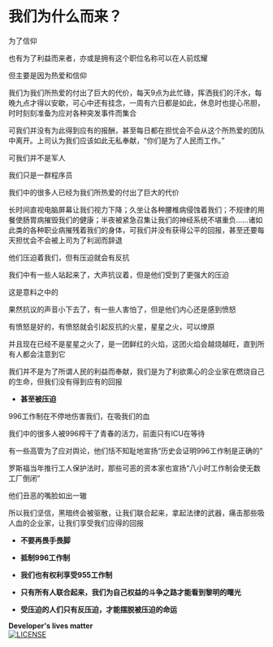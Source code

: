 我们为什么而来？
===
为了信仰

也有为了利益而来者，亦或是拥有这个职位名称可以在人前炫耀

但主要是因为热爱和信仰

我们为我们所热爱的付出了巨大的代价，每天9点为此忙碌，挥洒我们的汗水，每晚九点才得以安歇，可心中还有挂念，一周有六日都是如此，休息时也提心吊胆，时时刻刻准备为应对各种突发事件而集合

可我们并没有为此得到应有的报酬，甚至每日都在担忧会不会从这个所热爱的团队中离开。上司认为我们应该如此无私奉献，“你们是为了人民而工作。”

可我们并不是军人

我们只是一群程序员

我们中的很多人已经为我们所热爱的付出了巨大的代价

长时间直视电脑屏幕让我们视力下降；久坐让各种腰椎病侵蚀着我们；不规律的用餐使肠胃病摧毁我们的健康；半夜被紧急召集让我们的神经系统不堪重负......诸如此类的各种职业病摧残着我们的身体，可我们并没有获得公平的回报，甚至还要每天担忧会不会被上司为了利润而辞退

他们压迫着我们，但有压迫就会有反抗

我们中有一些人站起来了，大声抗议着，但是他们受到了更强大的压迫

这是意料之中的

果然抗议的声音小下去了，有一些人害怕了，但是他们内心还是感到愤怒

有愤怒是好的，有愤怒就会引起反抗的火星，星星之火，可以燎原

并且现在已经不是星星之火了，是一团鲜红的火焰，这团火焰会越烧越旺，直到所有人都会注意到它

我们并不是为了所谓人民的利益而奉献，我们是为了利欲熏心的企业家在燃烧自己的生命，但我们没有得到应有的回报

* **甚至被压迫**

996工作制在不停地伤害我们，在吸我们的血

我们中的很多人被996榨干了青春的活力，前面只有ICU在等待

有一些高管为了应对舆论，他们恬不知耻地宣扬“历史会证明996工作制是正确的”

罗斯福当年推行工人保护法时，那些可恶的资本家也宣扬“八小时工作制会使无数工厂倒闭”

他们丑恶的嘴脸如出一辙

所以我们坚信，黑暗终会被驱散，让我们联合起来，拿起法律的武器，痛击那些吸人血的企业家，让我们享受我们应得的回报

* **不要再畏手畏脚**

* **抵制996工作制**

* **我们也有权利享受955工作制**

* **只有所有人联合起来，我们为自己权益的斗争之路才能看到黎明的曙光**

* **受压迫的人们只有反压迫，才能摆脱被压迫的命运**

**Developer's lives matter**   
[![LICENSE](https://img.shields.io/badge/license-Anti%20996-blue.svg)](https://github.com/996icu/996.ICU/blob/master/LICENSE)
